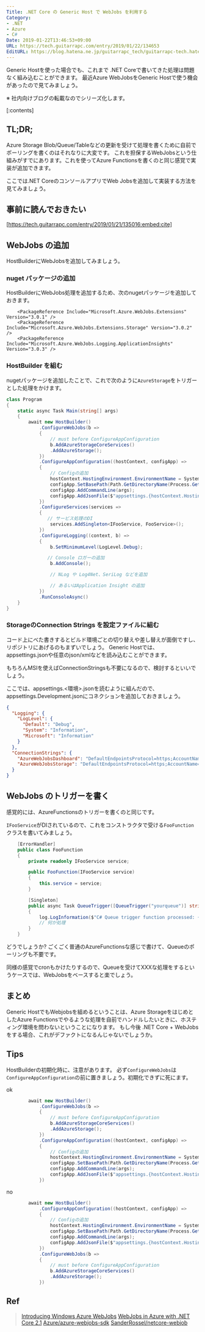 ```yaml
---
Title: .NET Core の Generic Host で WebJobs を利用する
Category:
- .NET
- Azure
- C#
Date: 2019-01-22T13:46:53+09:00
URL: https://tech.guitarrapc.com/entry/2019/01/22/134653
EditURL: https://blog.hatena.ne.jp/guitarrapc_tech/guitarrapc-tech.hatenablog.com/atom/entry/10257846132712150615
---
```


Generic Hostを使った場合でも、これまで .NET Coreで書いてきた処理は問題なく組み込むことができます。
最近Azure WebJobsをGeneric Hostで使う機会があったので見てみましょう。

※ 社内向けブログの転載なのでシリーズ化します。

[:contents]

## TL;DR;

Azure Storage Blob/Queue/Tableなどの更新を受けて処理を書くために自前でポーリングを書くのはそれなりに大変です。
これを担保するWebJobsという仕組みがすでにあります。これを使ってAzure Functionsを書くのと同じ感覚で実装が追加できます。

ここでは.NET CoreのコンソールアプリでWeb Jobsを追加して実装する方法を見てみましょう。

## 事前に読んでおきたい

[https://tech.guitarrapc.com/entry/2019/01/21/135016:embed:cite]

## WebJobs の追加

HostBuilderにWebJobsを追加してみましょう。

### nuget パッケージの追加

HostBuilderにWebJobs処理を追加するため、次のnugetパッケージを追加しておきます。

```csproj
    <PackageReference Include="Microsoft.Azure.WebJobs.Extensions" Version="3.0.1" />
    <PackageReference Include="Microsoft.Azure.WebJobs.Extensions.Storage" Version="3.0.2" />
    <PackageReference Include="Microsoft.Azure.WebJobs.Logging.ApplicationInsights" Version="3.0.3" />
```

### HostBuilder を組む

nugetパッケージを追加したことで、これで次のように`AzureStorage`をトリガーとした処理をかけます。

```csharp
class Program
{
    static async Task Main(string[] args)
    {
        await new HostBuilder()
            .ConfigureWebJobs(b =>
            {
                // must before ConfigureAppConfiguration
                b.AddAzureStorageCoreServices()
                .AddAzureStorage();
            })
            .ConfigureAppConfiguration((hostContext, configApp) =>
            {
                // Configの追加
                hostContext.HostingEnvironment.EnvironmentName = System.Environment.GetEnvironmentVariable("NETCORE_ENVIRONMENT") ?? "production";
                configApp.SetBasePath(Path.GetDirectoryName(Process.GetCurrentProcess().MainModule.FileName));
                configApp.AddCommandLine(args);
                configApp.AddJsonFile($"appsettings.{hostContext.HostingEnvironment.EnvironmentName}.json");
            })
            .ConfigureServices(services =>
            {
               // サービス処理のDI
                services.AddSingleton<IFooService, FooService>();
            })
            .ConfigureLogging((context, b) =>
            {
                b.SetMinimumLevel(LogLevel.Debug);

               // Console ロガーの追加
                b.AddConsole();

                // NLog や Log4Net、SeriLog などを追加

                // あるいはApplication Insight の追加
            })
            .RunConsoleAsync()
    }
}
```

### StorageのConnection Strings を設定ファイルに組む

コード上にべた書きするとビルド環境ごとの切り替えや差し替えが面倒ですし、リポジトリにあげるのもまずいでしょう。
Generic Hostでは、appsettings.jsonや任意のjson/xmlなどを読み込むことができます。

もちろんMSIを使えばConnectionStringsも不要になるので、検討するといいでしょう。


ここでは、appsettings.<環境>.jsonを読むように組んだので、appsettings.Development.jsonにコネクションを追加しておきましょう。


```appsettings.Development.json
{
  "Logging": {
    "LogLevel": {
      "Default": "Debug",
      "System": "Information",
      "Microsoft": "Information"
    }
  },
  "ConnectionStrings": {
    "AzureWebJobsDashboard": "DefaultEndpointsProtocol=https;AccountName=xxxxxxxx;AccountKey=XXXXXXXXXXXXXX;EndpointSuffix=core.windows.net",
    "AzureWebJobsStorage": "DefaultEndpointsProtocol=https;AccountName=xxxxxxxx;AccountKey=XXXXXXXXXXXXXX;EndpointSuffix=core.windows.net"
  }
}
```

## WebJobs のトリガーを書く

感覚的には、AzureFunctionsのトリガーを書くのと同じです。

`IFooService`がDIされているので、これをコンストラクタで受ける`FooFunction`クラスを書いてみましょう。

```csharp
    [ErrorHandler]
    public class FooFunction
    {
        private readonly IFooService service;

        public FooFunction(IFooService service)
        {
            this.service = service;
        }

        [Singleton]
        public async Task QueueTrigger([QueueTrigger("yourqueue")] string queueItem, ILogger log)
        {
            log.LogInformation($"C# Queue trigger function processed: {queueItem}");
            // 何か処理
        }
    }
```

どうでしょうか? ごくごく普通のAzureFunctionsな感じで書けて、Queueのポーリングも不要です。

同様の感覚でcronもかけたりするので、Queueを受けてXXXな処理をするというケースでは、WebJobsをベースすると楽でしょう。

## まとめ

Generic HostでもWebjobsを組めるということは、Azure StorageをはじめとしたAzure Functionsでやるような処理を自前でハンドルしたいときに、ホスティング環境を問わないということになります。
もし今後 .NET Core + WebJobsをする場合、これがデファクトになるんじゃないでしょうか。

## Tips

HostBuilderの初期化時に、注意があります。
必ず`ConfigureWebJobs`は`ConfigureAppConfiguration`の前に置きましょう。初期化できずに死にます。

ok

```csharp
        await new HostBuilder()
            .ConfigureWebJobs(b =>
            {
                // must before ConfigureAppConfiguration
                b.AddAzureStorageCoreServices()
                .AddAzureStorage();
            })
            .ConfigureAppConfiguration((hostContext, configApp) =>
            {
                // Configの追加
                hostContext.HostingEnvironment.EnvironmentName = System.Environment.GetEnvironmentVariable("NETCORE_ENVIRONMENT") ?? "production";
                configApp.SetBasePath(Path.GetDirectoryName(Process.GetCurrentProcess().MainModule.FileName));
                configApp.AddCommandLine(args);
                configApp.AddJsonFile($"appsettings.{hostContext.HostingEnvironment.EnvironmentName}.json");
            })
```

no

```csharp
        await new HostBuilder()
            .ConfigureAppConfiguration((hostContext, configApp) =>
            {
                // Configの追加
                hostContext.HostingEnvironment.EnvironmentName = System.Environment.GetEnvironmentVariable("NETCORE_ENVIRONMENT") ?? "production";
                configApp.SetBasePath(Path.GetDirectoryName(Process.GetCurrentProcess().MainModule.FileName));
                configApp.AddCommandLine(args);
                configApp.AddJsonFile($"appsettings.{hostContext.HostingEnvironment.EnvironmentName}.json");
            })
            .ConfigureWebJobs(b =>
            {
                // must before ConfigureAppConfiguration
                b.AddAzureStorageCoreServices()
                .AddAzureStorage();
            })
```

## Ref

> [Introducing Windows Azure WebJobs](https://www.hanselman.com/blog/IntroducingWindowsAzureWebJobs.aspx)
> [WebJobs in Azure with .NET Core 2.1](https://blogs.msdn.microsoft.com/azuredev/2018/08/22/webjobs-in-azure-with-net-core-2-1/)
> [Azure/azure-webjobs-sdk](https://github.com/Azure/azure-webjobs-sdk/tree/554b7ba922be3a4e1f380034dc0c62d4efb2aa79/sample/SampleHost)
> [SanderRossel/netcore-webjob](https://github.com/SanderRossel/netcore-webjob/tree/master/NetCoreWebJob/NetCoreWebJob.WebJob)
